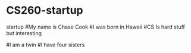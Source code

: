 # CS260-startup
startup
#My name is Chase Cook
#I was born in Hawaii
#CS Is hard stuff but interesting

#I am a twin
#I have four sisters